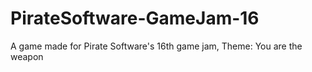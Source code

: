 # PirateSoftware-GameJam-16
 A game made for Pirate Software's 16th game jam, Theme: You are the weapon
